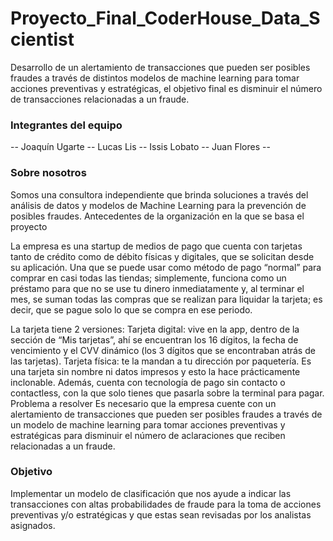 # Proyecto_Final_CoderHouse_Data_Scientist
 Desarrollo de un alertamiento de transacciones que pueden ser posibles fraudes a través de distintos modelos de machine learning para tomar acciones preventivas y estratégicas, el objetivo final es disminuir el número de transacciones relacionadas a un fraude.


### Integrantes del equipo

-- Joaquín Ugarte
-- Lucas Lis
-- Issis Lobato
-- Juan Flores --

### Sobre nosotros
Somos una consultora independiente que brinda soluciones a través del análisis de datos y modelos de Machine Learning para la prevención de posibles fraudes.
Antecedentes de la organización en la que se basa el proyecto

La empresa es una startup de medios de pago que cuenta con tarjetas tanto de crédito como de débito físicas y digitales, que se solicitan desde su aplicación. Una que se puede usar como método de pago “normal” para comprar en casi todas las tiendas; simplemente, funciona como un préstamo para que no se use tu dinero inmediatamente y, al terminar el mes, se suman todas las compras que se realizan para liquidar la tarjeta; es decir, que se pague solo lo que se compra en ese periodo.

La tarjeta tiene 2 versiones:
Tarjeta digital: vive en la app, dentro de la sección de “Mis tarjetas”, ahí se encuentran los 16 dígitos, la fecha de vencimiento y el CVV dinámico (los 3 dígitos que se encontraban atrás de las tarjetas).
Tarjeta física: te la mandan a tu dirección por paquetería. Es una tarjeta sin nombre ni datos impresos y esto la hace prácticamente inclonable. Además, cuenta con tecnología de pago sin contacto o contactless, con la que solo tienes que pasarla sobre la terminal para pagar. 
Problema a resolver
Es necesario que la empresa cuente con un alertamiento de transacciones que pueden ser posibles fraudes a través de un modelo de machine learning para tomar acciones preventivas y estratégicas para disminuir el número de aclaraciones que reciben relacionadas a un fraude.

### Objetivo

Implementar un modelo de clasificación que nos ayude a indicar las transacciones con altas probabilidades de fraude para la toma de acciones preventivas y/o estratégicas y que estas sean revisadas por los analistas asignados.
